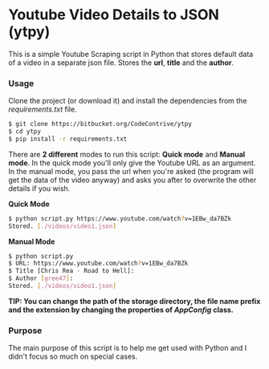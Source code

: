 # Youtube Video Details to JSON (ytpy)
This is a simple Youtube Scraping script in Python that stores default data of a video in a separate json file. Stores the **url**, **title** and the **author**. 

### Usage

Clone the project (or download it) and install the dependencies from the *requirements.txt* file.

```sh
$ git clone https://bitbucket.org/CodeContrive/ytpy
$ cd ytpy
$ pip install -r requirements.txt
```

There are **2 different** modes to run this script: **Quick mode** and **Manual mode**. In the quick mode you'll only give the Youtube URL as an argument. In the manual mode, you pass the url when you're asked (the program will get the data of the video anyway) and asks you after to overwrite the other details if you wish.

**Quick Mode**
```sh
$ python script.py https://www.youtube.com/watch?v=1EBw_da7BZk
Stored. [./videos/video1.json]
```

**Manual Mode**
```sh
$ python script.py
$ URL: https://www.youtube.com/watch?v=1EBw_da7BZk
$ Title [Chris Rea - Road to Hell]: 
$ Author [gree47]: 
Stored. [./videos/video1.json]
```
**TIP: You can change the path of the storage directory, the file name prefix and the extension by changing the properties of *AppConfig* class.**

### Purpose

The main purpose of this script is to help me get used with Python and I didn't focus so much on special cases.